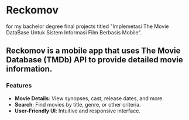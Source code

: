 # Reckomov
for my bachelor degree final projects titled "Implemetasi The Movie DataBase Untuk Sistem Informasi Film Berbasis Mobile".

## Reckomov is a mobile app that uses The Movie Database (TMDb) API to provide detailed movie information.

### Features
- **Movie Details**: View synopses, cast, release dates, and more.
- **Search**: Find movies by title, genre, or other criteria.
- **User-Friendly UI**: Intuitive and responsive interface.